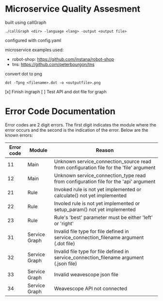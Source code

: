 # Microservice Quality Assesment

built using callGraph

```
./callGraph <dir> -language <lang> -output <output file>
```

configured with config.yaml

microservice examples used:

- robot-shop: https://github.com/instana/robot-shop
- tns: https://github.com/peterbourgon/tns

convert dot to png

```
dot -Tpng <filename>.dot -o <outputfile>.png
```

[x] Finish ingraph
[ ] Test API and dot file for graph

# Error Code Documentation

Error codes are 2 digit errors. The first digit indicates the module where the error occurs and the second is the indication of the error. Below are the known errors:

| Error code | Module        | Reason                                                                                  |
| ---------- | ------------- | --------------------------------------------------------------------------------------- |
| 11         | Main          | Unknown service_connection_source read from configuration file for the 'file' argument  |
| 12         | Main          | Unknown service_connection_type read from configuration file for the 'api' argument     |
| 21         | Rule          | Invoked rule is not yet implemented or calculate() not yet implemented                  |
| 22         | Rule          | Involed rule is not yet implemented or setup_param() not yet implemented                |
| 23         | Rule          | Rule's 'best' parameter must be either 'left' or 'right'                                |
| 31         | Service Graph | Invalid file type for file defined in service_connection_filename argument (.dot file)  |
| 32         | Service Graph | Invalid file type for file defined in service_connection_filename argument (.json file) |
| 33         | Service Graph | Invalid weavescope json file                                                            |
| 34         | Service Graph | Weavescope API not connected                                                            |
